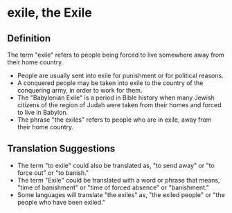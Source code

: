 # exile, the Exile

## Definition

The term "exile" refers to people being forced to live somewhere away from their home country.

* People are usually sent into exile for punishment or for political reasons.
* A conquered people may be taken into exile to the country of the conquering army, in order to work for them.
* The "Babylonian Exile" is a period in Bible history when many Jewish citizens of the region of Judah were taken from their homes and forced to live in Babylon.
* The phrase "the exiles" refers to people who are in exile, away from their home country.


## Translation Suggestions



* The term "to exile" could also be translated as, "to send away" or "to force out" or "to banish."
* The term "Exile" could be translated with a word or phrase that means, "time of banishment" or "time of forced absence" or "banishment."
* Some languages will translate "the exiles" as, "the exiled people" or "the people who have been exiled."